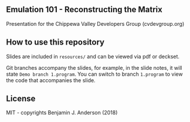 Emulation 101 - Reconstructing the Matrix
----
Presentation for the Chippewa Valley Developers Group (cvdevgroup.org)

## How to use this repository
Slides are included in `resources/` and can be viewed via pdf or deckset.

Git branches accompany the slides, for example, in the slide notes, it will state `Demo branch 1.program`. You can switch to branch `1.program` to view the code that accompanies the slide.

## License
MIT - copyrights Benjamin J. Anderson (2018)